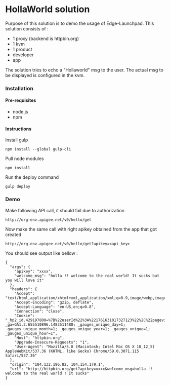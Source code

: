# HollaWorld solution

Purpose of this solution is to demo the usage of Edge-Launchpad. This solution consists of :
- 1 proxy (backend is httpbin.org)
- 1 kvm
- 1 product
- developer
- app

The solution tries to echo a "Hollaworld" msg to the user. The actual msg to be displayed is configured in the kvm.

### Installation 

#### Pre-requisites
+ node.js 
+ npm

#### Instructions

Install gulp 
```
npm install --global gulp-cli
```

Pull node modules
```
npm install
```

Run the deploy command
```
gulp deploy
```

### Demo

Make following API call, it should fail due to authorization

```http://org-env.apigee.net/v0/hello/get```

Now make the same call with right apikey obtained from the app that got created

```http://org-env.apigee.net/v0/hello/get?apikey=<api_key>```

You should see output like bellow :
```
{
  "args": {
    "apikey": "xxxx", 
    "welcome_msg": "holla !! welcome to the real world! It sucks but you will love it"
  }, 
  "headers": {
    "Accept": "text/html,application/xhtml+xml,application/xml;q=0.9,image/webp,image/apng,*/*;q=0.8", 
    "Accept-Encoding": "gzip, deflate", 
    "Accept-Language": "en-US,en;q=0.8", 
    "Connection": "close", 
    "Cookie": "_hp2_id.429197800=%7B%22userId%22%3A%221761631017327123%22%2C%22pageviewId%22%3A%224574434243034323%22%2C%22sessionId%22%3A%220140363516446449%22%2C%22identity%22%3Anull%2C%22trackerVersion%22%3A%223.0%22%7D; _ga=GA1.2.655510896.1483511480; _gauges_unique_day=1; _gauges_unique_month=1; _gauges_unique_year=1; _gauges_unique=1; _gauges_unique_hour=1", 
    "Host": "httpbin.org", 
    "Upgrade-Insecure-Requests": "1", 
    "User-Agent": "Mozilla/5.0 (Macintosh; Intel Mac OS X 10_12_5) AppleWebKit/537.36 (KHTML, like Gecko) Chrome/59.0.3071.115 Safari/537.36"
  }, 
  "origin": "104.132.196.82, 104.154.179.1", 
  "url": "http://httpbin.org/get?apikey=xxxx&welcome_msg=holla !! welcome to the real world ! It sucks"
}
```

